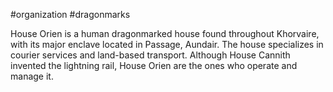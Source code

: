 #organization #dragonmarks 

House Orien is a human dragonmarked house found throughout Khorvaire, with its major enclave located in Passage, Aundair. The house specializes in courier services and land-based transport. Although House Cannith invented the lightning rail, House Orien are the ones who operate and manage it.